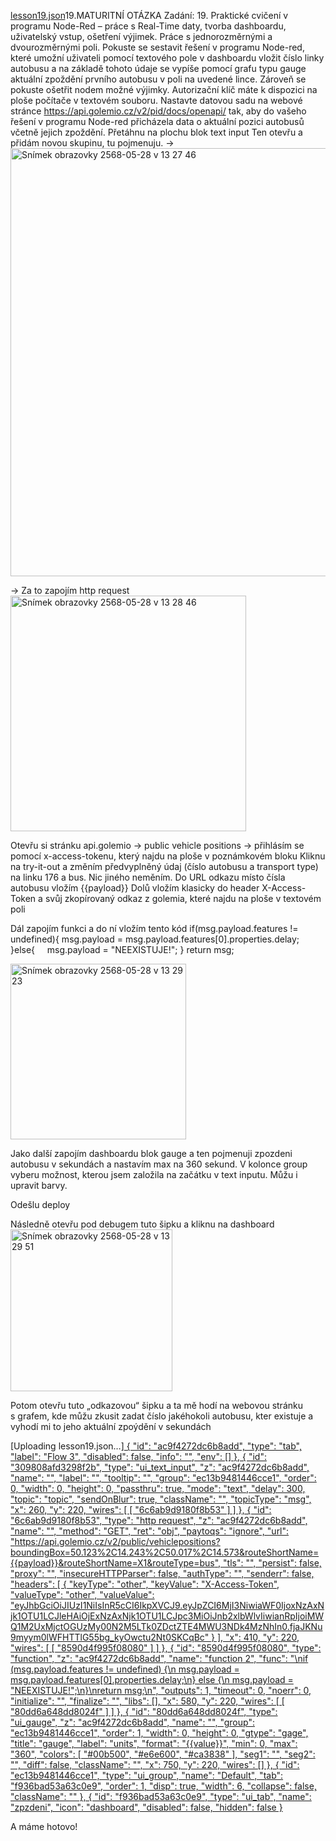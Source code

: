[lesson19.json](https://github.com/user-attachments/files/20485872/lesson19.json)19.MATURITNÍ OTÁZKA
Zadání: 19. Praktické cvičení v programu Node-Red – práce s Real-Time daty, tvorba dashboardu, uživatelský vstup, ošetření výjimek. Práce s jednorozměrnými a dvourozměrnými poli. 
Pokuste se sestavit řešení v programu Node-red, které umožní uživateli pomocí textového pole v dashboardu vložit číslo linky autobusu a na základě tohoto údaje se vypíše pomocí grafu typu gauge aktuální zpoždění prvního autobusu v poli na uvedené lince. Zároveň se pokuste ošetřit nodem možné výjimky. Autorizační klíč máte k dispozici na ploše počítače v textovém souboru. Nastavte datovou sadu na webové stránce https://api.golemio.cz/v2/pid/docs/openapi/ tak, aby do vašeho řešení v programu Node-red přicházela data o aktuální pozici autobusů včetně jejich zpoždění.
Přetáhnu na plochu blok text input
Ten otevřu a přidám novou skupinu, tu pojmenuju.
  -><img width="685" alt="Snímek obrazovky 2568-05-28 v 13 27 46" src="https://github.com/user-attachments/assets/3a512a4d-c1de-410a-9fe5-71983b202481" />

-> 
Za to zapojím http request
 <img width="377" alt="Snímek obrazovky 2568-05-28 v 13 28 46" src="https://github.com/user-attachments/assets/deb607c8-3553-4784-ab97-9b87a76d2f40" />

Otevřu si stránku api.golemio -> public vehicle positions -> přihlásím se pomocí x-access-tokenu, který najdu na ploše v poznámkovém bloku
Kliknu na try-it-out a změním předvyplněný údaj (číslo autobusu a transport type) na linku 176 a bus. Nic jiného neměním. 
Do URL odkazu místo čísla autobusu vložím {{payload}}
Dolů vložím klasicky do header X-Access-Token a svůj zkopírovaný odkaz z golemia, které najdu na ploše v textovém poli






Dál zapojím funkci a do ní vložím tento kód 
if(msg.payload.features != undefined){
msg.payload = msg.payload.features[0].properties.delay;
}else{
    msg.payload = "NEEXISTUJE!";
}
return msg;

<img width="281" alt="Snímek obrazovky 2568-05-28 v 13 29 23" src="https://github.com/user-attachments/assets/f7e304bb-421b-459c-b02d-daef111f6367" />

Jako další zapojím dashboardu blok gauge a ten pojmenuji zpozdeni autobusu v sekundách a nastavím max na 360 sekund. V kolonce group vyberu možnost, kterou jsem založila na začátku v text inputu. Můžu i upravit barvy. 

Odešlu deploy

Následně otevřu pod debugem tuto šipku a kliknu na dashboard 
<img width="259" alt="Snímek obrazovky 2568-05-28 v 13 29 51" src="https://github.com/user-attachments/assets/928079cb-3276-482e-9e4e-af75bdcfc732" />

Potom otevřu tuto „odkazovou“ šipku a ta mě hodí na webovou stránku s grafem, kde můžu zkusit zadat číslo jakéhokoli autobusu, kter existuje a vyhodí mi to jeho aktuální zpoýdění v sekundách

[Uploading lesson19.json…][
    {
        "id": "ac9f4272dc6b8add",
        "type": "tab",
        "label": "Flow 3",
        "disabled": false,
        "info": "",
        "env": []
    },
    {
        "id": "309808afd3298f2b",
        "type": "ui_text_input",
        "z": "ac9f4272dc6b8add",
        "name": "",
        "label": "",
        "tooltip": "",
        "group": "ec13b9481446cce1",
        "order": 0,
        "width": 0,
        "height": 0,
        "passthru": true,
        "mode": "text",
        "delay": 300,
        "topic": "topic",
        "sendOnBlur": true,
        "className": "",
        "topicType": "msg",
        "x": 260,
        "y": 220,
        "wires": [
            [
                "6c6ab9d9180f8b53"
            ]
        ]
    },
    {
        "id": "6c6ab9d9180f8b53",
        "type": "http request",
        "z": "ac9f4272dc6b8add",
        "name": "",
        "method": "GET",
        "ret": "obj",
        "paytoqs": "ignore",
        "url": "https://api.golemio.cz/v2/public/vehiclepositions?boundingBox=50.123%2C14.243%2C50.017%2C14.573&routeShortName={{payload}}&routeShortName=X1&routeType=bus",
        "tls": "",
        "persist": false,
        "proxy": "",
        "insecureHTTPParser": false,
        "authType": "",
        "senderr": false,
        "headers": [
            {
                "keyType": "other",
                "keyValue": "X-Access-Token",
                "valueType": "other",
                "valueValue": "eyJhbGciOiJIUzI1NiIsInR5cCI6IkpXVCJ9.eyJpZCI6MjI3NiwiaWF0IjoxNzAxNjk1OTU1LCJleHAiOjExNzAxNjk1OTU1LCJpc3MiOiJnb2xlbWlvIiwianRpIjoiMWQ1M2UxMjctOGUzMy00N2M5LTk0ZDctZTE4MWU3NDk4MzNhIn0.fjaJKNu9myym0lWFHTTlG55bg_kyOwctu2Nt0SKCqBc"
            }
        ],
        "x": 410,
        "y": 220,
        "wires": [
            [
                "8590d4f995f08080"
            ]
        ]
    },
    {
        "id": "8590d4f995f08080",
        "type": "function",
        "z": "ac9f4272dc6b8add",
        "name": "function 2",
        "func": "\nif (msg.payload.features != undefined) {\n    msg.payload = msg.payload.features[0].properties.delay;\n} else {\n    msg.payload = \"NEEXISTUJE!\";\n}\nreturn msg;\n",
        "outputs": 1,
        "timeout": 0,
        "noerr": 0,
        "initialize": "",
        "finalize": "",
        "libs": [],
        "x": 580,
        "y": 220,
        "wires": [
            [
                "80dd6a648dd8024f"
            ]
        ]
    },
    {
        "id": "80dd6a648dd8024f",
        "type": "ui_gauge",
        "z": "ac9f4272dc6b8add",
        "name": "",
        "group": "ec13b9481446cce1",
        "order": 1,
        "width": 0,
        "height": 0,
        "gtype": "gage",
        "title": "gauge",
        "label": "units",
        "format": "{{value}}",
        "min": 0,
        "max": "360",
        "colors": [
            "#00b500",
            "#e6e600",
            "#ca3838"
        ],
        "seg1": "",
        "seg2": "",
        "diff": false,
        "className": "",
        "x": 750,
        "y": 220,
        "wires": []
    },
    {
        "id": "ec13b9481446cce1",
        "type": "ui_group",
        "name": "Default",
        "tab": "f936bad53a63c0e9",
        "order": 1,
        "disp": true,
        "width": 6,
        "collapse": false,
        "className": ""
    },
    {
        "id": "f936bad53a63c0e9",
        "type": "ui_tab",
        "name": "zpzdeni",
        "icon": "dashboard",
        "disabled": false,
        "hidden": false
    }
]()

A máme hotovo!

